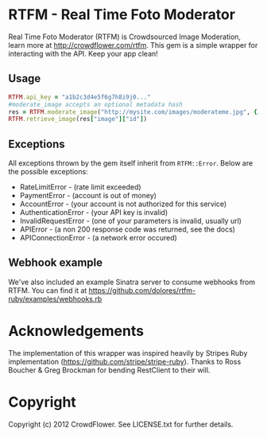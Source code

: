 # RTFM - Real Time Foto Moderator

Real Time Foto Moderator (RTFM) is Crowdsourced Image Moderation, learn more at http://crowdflower.com/rtfm.  This gem is a simple wrapper for interacting with the API.  Keep your app clean!

## Usage

```ruby
RTFM.api_key = "a1b2c3d4e5f6g7h8i9j0..."
#moderate_image accepts an optional metadata hash
res = RTFM.moderate_image("http://mysite.com/images/moderateme.jpg", {:id => 123})
RTFM.retrieve_image(res["image"]["id"])
```

## Exceptions

All exceptions thrown by the gem itself inherit from `RTFM::Error`.  Below are the possible exceptions:

* RateLimitError - (rate limit exceeded)
* PaymentError - (account is out of money)
* AccountError - (your account is not authorized for this service)
* AuthenticationError - (your API key is invalid)
* InvalidRequestError - (one of your parameters is invalid, usually url)
* APIError - (a non 200 response code was returned, see the docs)
* APIConnectionError - (a network error occured)

## Webhook example

We've also included an example Sinatra server to consume webhooks from RTFM.  You can find it at https://github.com/dolores/rtfm-ruby/examples/webhooks.rb

# Acknowledgements

The implementation of this wrapper was inspired heavily by Stripes Ruby implementation (https://github.com/stripe/stripe-ruby).  Thanks to Ross Boucher & Greg Brockman for bending RestClient to their will.

# Copyright

Copyright (c) 2012 CrowdFlower. See LICENSE.txt for
further details.

